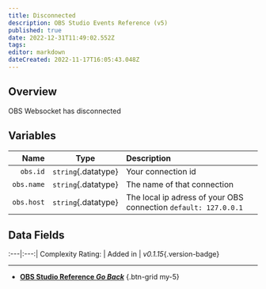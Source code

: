 ```yaml
---
title: Disconnected
description: OBS Studio Events Reference (v5)
published: true
date: 2022-12-31T11:49:02.552Z
tags: 
editor: markdown
dateCreated: 2022-11-17T16:05:43.048Z
---
```


## Overview
OBS Websocket has disconnected

## Variables
Name | Type | Description | 
----:|:----:|:------------|
`obs.id` | `string`{.datatype} | Your connection id
`obs.name` | `string`{.datatype} | The name of that connection
`obs.host` | `string`{.datatype} | The local ip adress of your OBS connection `default: 127.0.0.1`

## Data Fields
:---|:---:|
Complexity Rating: | <span class="stars stars--1"></span>
Added in | *v0.1.15*{.version-badge}

---

- [<i class="mdi mdi-chevron-left"></i>**OBS Studio Reference *Go Back***](/Broadcasters/OBS)
{.btn-grid my-5}